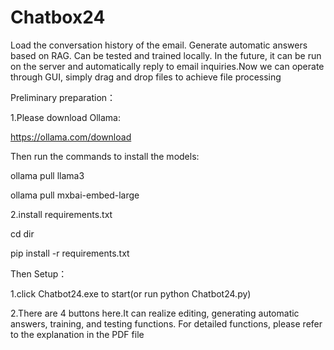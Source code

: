 # Chatbox24
Load the conversation history of the email. Generate automatic answers based on RAG. Can be tested and trained locally. In the future, it can be run on the server and automatically reply to email inquiries.Now we can operate through GUI, simply drag and drop files to achieve file processing

Preliminary preparation：

1.Please download Ollama: 

https://ollama.com/download

Then  run the commands to install the models:

ollama pull llama3

ollama pull mxbai-embed-large

2.install requirements.txt

cd dir

pip install -r requirements.txt

Then Setup：

1.click Chatbot24.exe to start(or run python Chatbot24.py)

2.There are 4 buttons here.It can realize editing, generating automatic answers, training, and testing functions. For detailed functions, please refer to the explanation in the PDF file
